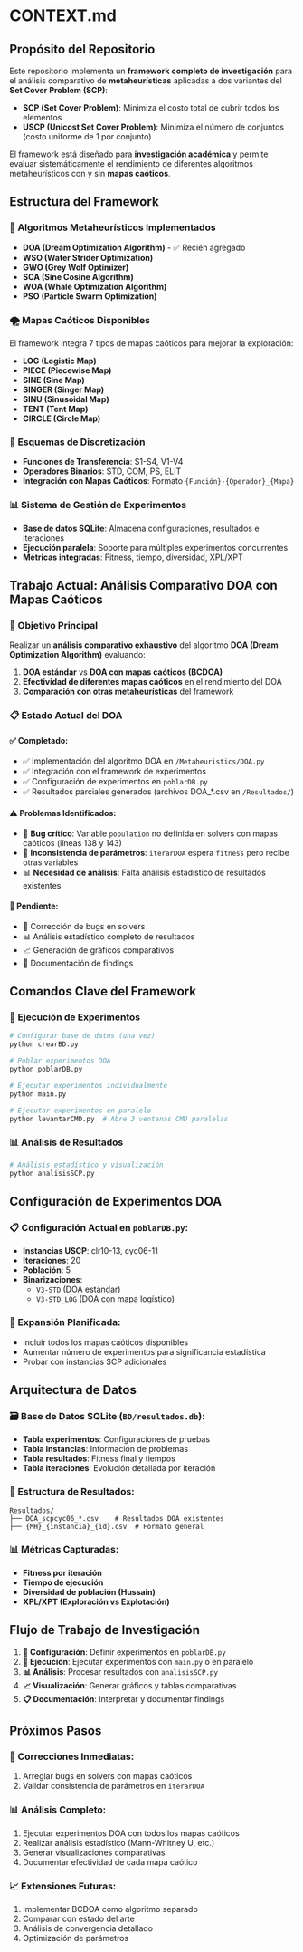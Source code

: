 # CONTEXT.md

## Propósito del Repositorio

Este repositorio implementa un **framework completo de investigación** para el análisis comparativo de **metaheurísticas** aplicadas a dos variantes del **Set Cover Problem (SCP)**:

- **SCP (Set Cover Problem)**: Minimiza el costo total de cubrir todos los elementos
- **USCP (Unicost Set Cover Problem)**: Minimiza el número de conjuntos (costo uniforme de 1 por conjunto)

El framework está diseñado para **investigación académica** y permite evaluar sistemáticamente el rendimiento de diferentes algoritmos metaheurísticos con y sin **mapas caóticos**.

## Estructura del Framework

### 🔬 Algoritmos Metaheurísticos Implementados
- **DOA (Dream Optimization Algorithm)** - ✅ Recién agregado
- **WSO (Water Strider Optimization)**
- **GWO (Grey Wolf Optimizer)**
- **SCA (Sine Cosine Algorithm)**
- **WOA (Whale Optimization Algorithm)**
- **PSO (Particle Swarm Optimization)**

### 🌪️ Mapas Caóticos Disponibles
El framework integra 7 tipos de mapas caóticos para mejorar la exploración:
- **LOG (Logistic Map)**
- **PIECE (Piecewise Map)**
- **SINE (Sine Map)**
- **SINGER (Singer Map)**
- **SINU (Sinusoidal Map)**
- **TENT (Tent Map)**
- **CIRCLE (Circle Map)**

### 🧬 Esquemas de Discretización
- **Funciones de Transferencia**: S1-S4, V1-V4
- **Operadores Binarios**: STD, COM, PS, ELIT
- **Integración con Mapas Caóticos**: Formato `{Función}-{Operador}_{Mapa}`

### 📊 Sistema de Gestión de Experimentos
- **Base de datos SQLite**: Almacena configuraciones, resultados e iteraciones
- **Ejecución paralela**: Soporte para múltiples experimentos concurrentes
- **Métricas integradas**: Fitness, tiempo, diversidad, XPL/XPT

## Trabajo Actual: Análisis Comparativo DOA con Mapas Caóticos

### 🎯 Objetivo Principal
Realizar un **análisis comparativo exhaustivo** del algoritmo **DOA (Dream Optimization Algorithm)** evaluando:

1. **DOA estándar** vs **DOA con mapas caóticos (BCDOA)**
2. **Efectividad de diferentes mapas caóticos** en el rendimiento del DOA
3. **Comparación con otras metaheurísticas** del framework

### 📋 Estado Actual del DOA

#### ✅ Completado:
- ✅ Implementación del algoritmo DOA en `/Metaheuristics/DOA.py`
- ✅ Integración con el framework de experimentos
- ✅ Configuración de experimentos en `poblarDB.py`
- ✅ Resultados parciales generados (archivos DOA_*.csv en `/Resultados/`)

#### ⚠️ Problemas Identificados:
- 🐛 **Bug crítico**: Variable `population` no definida en solvers con mapas caóticos (líneas 138 y 143)
- 🔧 **Inconsistencia de parámetros**: `iterarDOA` espera `fitness` pero recibe otras variables
- 📊 **Necesidad de análisis**: Falta análisis estadístico de resultados existentes

#### 🔄 Pendiente:
- 🔧 Corrección de bugs en solvers
- 📊 Análisis estadístico completo de resultados
- 📈 Generación de gráficos comparativos
- 📝 Documentación de findings

## Comandos Clave del Framework

### 🚀 Ejecución de Experimentos
```bash
# Configurar base de datos (una vez)
python crearBD.py

# Poblar experimentos DOA
python poblarDB.py

# Ejecutar experimentos individualmente
python main.py

# Ejecutar experimentos en paralelo
python levantarCMD.py  # Abre 3 ventanas CMD paralelas
```

### 📊 Análisis de Resultados
```bash
# Análisis estadístico y visualización
python analisisSCP.py
```

## Configuración de Experimentos DOA

### 📋 Configuración Actual en `poblarDB.py`:
- **Instancias USCP**: clr10-13, cyc06-11
- **Iteraciones**: 20
- **Población**: 5
- **Binarizaciones**: 
  - `V3-STD` (DOA estándar)
  - `V3-STD_LOG` (DOA con mapa logístico)

### 🔄 Expansión Planificada:
- Incluir todos los mapas caóticos disponibles
- Aumentar número de experimentos para significancia estadística
- Probar con instancias SCP adicionales

## Arquitectura de Datos

### 🗃️ Base de Datos SQLite (`BD/resultados.db`):
- **Tabla experimentos**: Configuraciones de pruebas
- **Tabla instancias**: Información de problemas
- **Tabla resultados**: Fitness final y tiempos
- **Tabla iteraciones**: Evolución detallada por iteración

### 📁 Estructura de Resultados:
```
Resultados/
├── DOA_scpcyc06_*.csv    # Resultados DOA existentes
├── {MH}_{instancia}_{id}.csv  # Formato general
```

### 📊 Métricas Capturadas:
- **Fitness por iteración**
- **Tiempo de ejecución**
- **Diversidad de población (Hussain)**
- **XPL/XPT (Exploración vs Explotación)**

## Flujo de Trabajo de Investigación

1. **📝 Configuración**: Definir experimentos en `poblarDB.py`
2. **🚀 Ejecución**: Ejecutar experimentos con `main.py` o en paralelo
3. **📊 Análisis**: Procesar resultados con `analisisSCP.py`
4. **📈 Visualización**: Generar gráficos y tablas comparativas
5. **📋 Documentación**: Interpretar y documentar findings

## Próximos Pasos

### 🔧 Correcciones Inmediatas:
1. Arreglar bugs en solvers con mapas caóticos
2. Validar consistencia de parámetros en `iterarDOA`

### 📊 Análisis Completo:
1. Ejecutar experimentos DOA con todos los mapas caóticos
2. Realizar análisis estadístico (Mann-Whitney U, etc.)
3. Generar visualizaciones comparativas
4. Documentar efectividad de cada mapa caótico

### 📈 Extensiones Futuras:
1. Implementar BCDOA como algoritmo separado
2. Comparar con estado del arte
3. Análisis de convergencia detallado
4. Optimización de parámetros